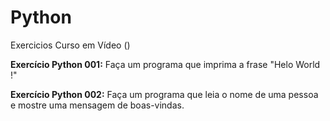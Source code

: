 # Python
Exercicios
Curso em Vídeo ()

**Exercício Python 001:** Faça um programa que imprima a frase "Helo World !"

**Exercício Python 002:** Faça um programa que leia o nome de uma pessoa e mostre uma mensagem de boas-vindas.

